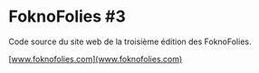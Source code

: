 # FoknoFolies #3

Code source du site web de la troisième édition des FoknoFolies.

[www.foknofolies.com](www.foknofolies.com)
